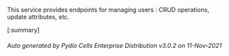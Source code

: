






This service provides endpoints for managing users : CRUD operations, update attributes, etc.

[:summary]

###### Auto generated by Pydio Cells Enterprise Distribution v3.0.2 on 11-Nov-2021

